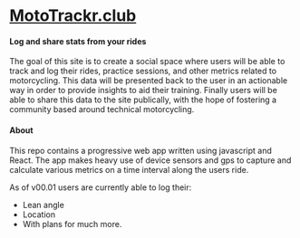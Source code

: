 
# [MotoTrackr.club](https://mototrackr.club/)

#### Log and share stats from your rides

The goal of this site is to create a social space where users will be able to track and log their rides, practice sessions, and other metrics related to motorcycling.
This data will be presented back to the user in an actionable way in order to provide insights to aid their training.
Finally users will be able to share this data to the site publically, with the hope of fostering a community based around technical motorcycling.


#### About

This repo contains a progressive web app written using javascript and React. The app makes heavy use of device sensors and gps to capture and calculate various metrics on a time interval along the users ride.  

As of v00.01 users are currently able to log their:
 - Lean angle
 - Location
 - With plans for much more.
